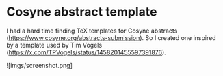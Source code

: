 
# Cosyne abstract template

I had a hard time finding TeX templates for Cosyne abstracts
(https://www.cosyne.org/abstracts-submission). So I created one inspired by a template used by Tim Vogels (https://x.com/TPVogels/status/1458201455597391876).

![imgs/screenshot.png]


